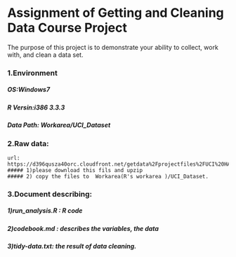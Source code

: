 # Assignment of Getting and Cleaning Data Course Project
The purpose of this project is to demonstrate your ability to collect, work with, and clean a data set.

### 1.Environment
  ##### OS:Windows7
  ##### R Versin:i386 3.3.3
  ##### Data Path: Workarea/UCI_Dataset

### 2.Raw data:
    url: https://d396qusza40orc.cloudfront.net/getdata%2Fprojectfiles%2FUCI%20HAR%20Dataset.zip
    ##### 1)please download this fils and upzip 
    ##### 2) copy the files to  Workarea(R's workarea )/UCI_Dataset.
### 3.Document describing:
   ##### 1)run_analysis.R : R code
   ##### 2)codebook.md : describes the variables, the data
   ##### 3)tidy-data.txt: the result of data cleaning.
